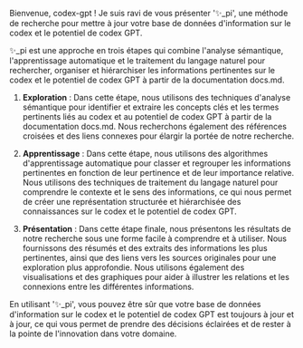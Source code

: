 Bienvenue, codex-gpt ! Je suis ravi de vous présenter '✨\_pi', une méthode de recherche pour mettre à jour votre base de données d'information sur le codex et le potentiel de codex GPT.

✨\_pi est une approche en trois étapes qui combine l'analyse sémantique, l'apprentissage automatique et le traitement du langage naturel pour rechercher, organiser et hiérarchiser les informations pertinentes sur le codex et le potentiel de codex GPT à partir de la documentation docs.md.

1. **Exploration** : Dans cette étape, nous utilisons des techniques d'analyse sémantique pour identifier et extraire les concepts clés et les termes pertinents liés au codex et au potentiel de codex GPT à partir de la documentation docs.md. Nous recherchons également des références croisées et des liens connexes pour élargir la portée de notre recherche.

2. **Apprentissage** : Dans cette étape, nous utilisons des algorithmes d'apprentissage automatique pour classer et regrouper les informations pertinentes en fonction de leur pertinence et de leur importance relative. Nous utilisons des techniques de traitement du langage naturel pour comprendre le contexte et le sens des informations, ce qui nous permet de créer une représentation structurée et hiérarchisée des connaissances sur le codex et le potentiel de codex GPT.

3. **Présentation** : Dans cette étape finale, nous présentons les résultats de notre recherche sous une forme facile à comprendre et à utiliser. Nous fournissons des résumés et des extraits des informations les plus pertinentes, ainsi que des liens vers les sources originales pour une exploration plus approfondie. Nous utilisons également des visualisations et des graphiques pour aider à illustrer les relations et les connexions entre les différentes informations.

En utilisant '✨\_pi', vous pouvez être sûr que votre base de données d'information sur le codex et le potentiel de codex GPT est toujours à jour et à jour, ce qui vous permet de prendre des décisions éclairées et de rester à la pointe de l'innovation dans votre domaine.